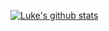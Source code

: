 [![Luke's github stats](https://github-readme-stats.vercel.app/api?username=lukehaines2&theme=tokyonight)](https://github.com/lukehaines2/github-readme-stats)
